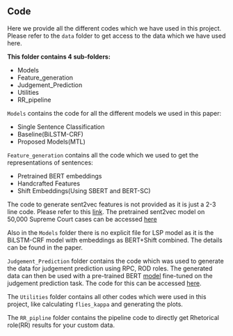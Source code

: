 ## Code 

Here we provide all the different codes which we have used in this project. Please refer to the `data` folder to get access to the data which we have used here.

**This folder contains 4 sub-folders:**
- Models
- Feature_generation
- Judgement_Prediction
- Utilities
- RR_pipeline

`Models` contains the code for all the different models we used in this paper:
- Single Sentence Classification
- Baseline(BiLSTM-CRF)
- Proposed Models(MTL)

`Feature_generation` contains all the code which we used to get the representations of sentences:
- Pretrained BERT embeddings
- Handcrafted Features
- Shift Embeddings(Using SBERT and BERT-SC)

The code to generate sent2vec features is not provided as it is just a 2-3 line code. Please refer to this [link](https://github.com/epfml/sent2vec). The pretrained sent2vec model on 50,000 Supreme Court cases can be accessed [here](https://iitk-my.sharepoint.com/:u:/g/personal/ashutoshm_iitk_ac_in/EeKvkSBir0FBk9eJdy5pLI8BDDoRRZPDKucTJSYj-LxZEg?e=dTsgHH)

Also in the `Models` folder there is no explicit file for LSP model as it is the BiLSTM-CRF model with embeddings as BERT+Shift combined. The details can be found in the paper. 

`Judgement_Prediction` folder contains the code which was used to generate the data for judgement prediction using RPC, ROD roles. The generated data can then be used with a pre-trained BERT [model](https://drive.google.com/drive/folders/17nddWo9e4Z-rljF83jIq1aEb3w71DouZ?usp=sharing) fine-tuned on the judgement prediction task. The code for this can be accessed [here](https://github.com/Exploration-Lab/CJPE/blob/main/Models/transformers/trained_on_multi/BERT_training_notebook.ipynb).

The `Utilities` folder contains all other codes which were used in this project, like calculating `flies_kappa` and generating the plots.

The `RR_pipline` folder contains the pipeline code to directly get Rhetorical role(RR) results for your custom data.

